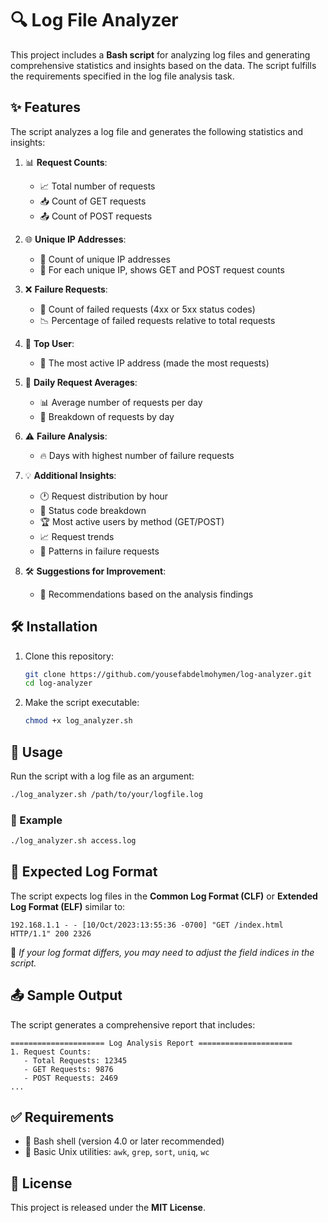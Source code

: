 # 🔍 Log File Analyzer

This project includes a **Bash script** for analyzing log files and generating comprehensive statistics and insights based on the data. The script fulfills the requirements specified in the log file analysis task.

## ✨ Features

The script analyzes a log file and generates the following statistics and insights:

1. 📊 **Request Counts**:

   * 📈 Total number of requests
   * 📥 Count of GET requests
   * 📤 Count of POST requests

2. 🌐 **Unique IP Addresses**:

   * 🔢 Count of unique IP addresses
   * 📄 For each unique IP, shows GET and POST request counts

3. ❌ **Failure Requests**:

   * 🚫 Count of failed requests (4xx or 5xx status codes)
   * 📉 Percentage of failed requests relative to total requests

4. 👑 **Top User**:

   * 🧠 The most active IP address (made the most requests)

5. 📅 **Daily Request Averages**:

   * 📊 Average number of requests per day
   * 📆 Breakdown of requests by day

6. ⚠️ **Failure Analysis**:

   * 🔥 Days with highest number of failure requests

7. 💡 **Additional Insights**:

   * 🕐 Request distribution by hour
   * 🧾 Status code breakdown
   * 🏆 Most active users by method (GET/POST)
   * 📈 Request trends
   * 🚨 Patterns in failure requests

8. 🛠️ **Suggestions for Improvement**:

   * 💬 Recommendations based on the analysis findings

## 🛠️ Installation

1. Clone this repository:

   ```bash
   git clone https://github.com/yousefabdelmohymen/log-analyzer.git
   cd log-analyzer
   ```

2. Make the script executable:

   ```bash
   chmod +x log_analyzer.sh
   ```

## 🚀 Usage

Run the script with a log file as an argument:

```bash
./log_analyzer.sh /path/to/your/logfile.log
```

### 📌 Example

```bash
./log_analyzer.sh access.log
```

## 📑 Expected Log Format

The script expects log files in the **Common Log Format (CLF)** or **Extended Log Format (ELF)** similar to:

```
192.168.1.1 - - [10/Oct/2023:13:55:36 -0700] "GET /index.html HTTP/1.1" 200 2326
```

📌 *If your log format differs, you may need to adjust the field indices in the script.*

## 📤 Sample Output

The script generates a comprehensive report that includes:

```
===================== Log Analysis Report =====================
1. Request Counts:
   - Total Requests: 12345
   - GET Requests: 9876
   - POST Requests: 2469
...
```

## ✅ Requirements

* 🐚 Bash shell (version 4.0 or later recommended)
* 🔧 Basic Unix utilities: `awk`, `grep`, `sort`, `uniq`, `wc`

## 📄 License

This project is released under the **MIT License**.
